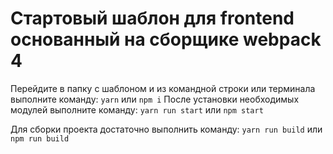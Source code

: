 # Стартовый шаблон для frontend основанный на сборщике webpack 4

Перейдите в папку с шаблоном и из командной строки или  терминала выполните команду: `yarn` или `npm i`
После установки необходимых модулей выполните команду: `yarn run start` или `npm start`

Для сборки проекта достаточно выполнить команду: `yarn run build` или `npm run build`